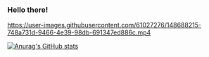 ### Hello there!



https://user-images.githubusercontent.com/61027276/148688215-748a731d-9466-4e39-98db-691347ed886c.mp4


[![Anurag's GitHub stats](https://github-readme-stats.vercel.app/api?username=Misha-133)](https://github.com/anuraghazra/github-readme-stats)
